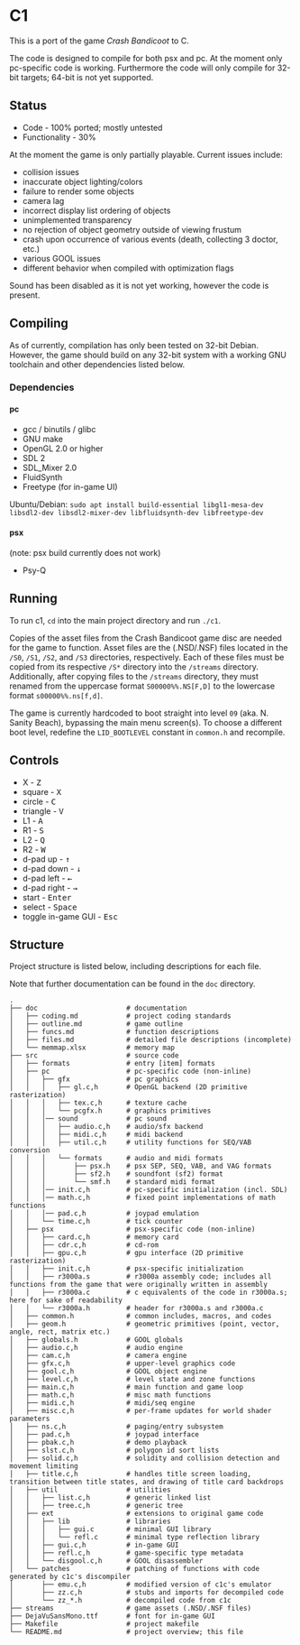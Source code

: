 # C1 #

This is a port of the game *Crash Bandicoot* to C.

The code is designed to compile for both psx and pc. At the moment only pc-specific code is working. Furthermore the code will only compile for 32-bit targets; 64-bit is not yet supported.

## Status ##

- Code - 100% ported; mostly untested
- Functionality - 30%

At the moment the game is only partially playable. Current issues include:

- collision issues
- inaccurate object lighting/colors
- failure to render some objects
- camera lag
- incorrect display list ordering of objects
- unimplemented transparency
- no rejection of object geometry outside of viewing frustum
- crash upon occurrence of various events (death, collecting 3 doctor, etc.)
- various GOOL issues
- different behavior when compiled with optimization flags

Sound has been disabled as it is not yet working, however the code is present.

## Compiling ##

As of currently, compilation has only been tested on 32-bit Debian. However, the game should build on any 32-bit system with a working GNU toolchain and other dependencies listed below.

### Dependencies ###

#### pc ####
- gcc / binutils / glibc
- GNU make
- OpenGL 2.0 or higher
- SDL 2
- SDL_Mixer 2.0
- FluidSynth
- Freetype (for in-game UI)

Ubuntu/Debian:
`sudo apt install build-essential libgl1-mesa-dev libsdl2-dev libsdl2-mixer-dev libfluidsynth-dev libfreetype-dev`

#### psx ####
(note: psx build currently does not work)

- Psy-Q

## Running ##

To run c1, `cd` into the main project directory and run `./c1`.

Copies of the asset files from the Crash Bandicoot game disc are needed for the game to function. Asset files are the (.NSD/.NSF) files located in the `/S0`, `/S1`, `/S2`, and `/S3` directories, respectively. Each of these files must be copied from its respective `/S*` directory into the `/streams` directory. Additionally, after copying files to the `/streams` directory, they must renamed from the uppercase format `S00000%%.NS[F,D]` to the lowercase format `s00000%%.ns[f,d]`.

The game is currently hardcoded to boot straight into level `09` (aka. N. Sanity Beach), bypassing the main menu screen(s). To choose a different boot level, redefine the `LID_BOOTLEVEL` constant in `common.h` and recompile.

## Controls ##

- X - <kbd>Z</kbd>
- square - <kbd>X</kbd>
- circle - <kbd>C</kbd>
- triangle - <kbd>V</kbd>
- L1 - <kbd>A</kbd>
- R1 - <kbd>S</kbd>
- L2 - <kbd>Q</kbd>
- R2 - <kbd>W</kbd>
- d-pad up - <kbd>&#8593;</kbd>
- d-pad down - <kbd>&#8595;</kbd>
- d-pad left - <kbd>&#8592;</kbd>
- d-pad right - <kbd>&#8594;</kbd>
- start - <kbd>Enter</kbd>
- select - <kbd>Space</kbd>
- toggle in-game GUI - <kbd>Esc</kbd>

## Structure ##
Project structure is listed below, including descriptions for each file.

Note that further documentation can be found in the `doc` directory.
```
.
├── doc                      # documentation
│   ├── coding.md            # project coding standards
│   ├── outline.md           # game outline
│   ├── funcs.md             # function descriptions
│   ├── files.md             # detailed file descriptions (incomplete)
│   └── memmap.xlsx          # memory map
├── src                      # source code
│   ├── formats              # entry [item] formats
│   ├── pc                   # pc-specific code (non-inline)
│   │   ├── gfx              # pc graphics
│   │   │   ├── gl.c,h       # OpenGL backend (2D primitive rasterization)
│   │   │   ├── tex.c,h      # texture cache
│   │   │   └── pcgfx.h      # graphics primitives
│   │   │── sound            # pc sound
│   │   │   ├── audio.c,h    # audio/sfx backend
│   │   │   ├── midi.c,h     # midi backend
│   │   │   ├── util.c,h     # utility functions for SEQ/VAB conversion
│   │   │   └── formats      # audio and midi formats
│   │   │       ├── psx.h    # psx SEP, SEQ, VAB, and VAG formats
│   │   │       ├── sf2.h    # soundfont (sf2) format
│   │   │       └── smf.h    # standard midi format
│   │   │── init.c,h         # pc-specific initialization (incl. SDL)
│   │   │── math.c,h         # fixed point implementations of math functions
│   │   │── pad.c,h          # joypad emulation
│   │   └── time.c,h         # tick counter
│   ├── psx                  # psx-specific code (non-inline)
│   │   ├── card.c,h         # memory card
│   │   ├── cdr.c,h          # cd-rom
│   │   ├── gpu.c,h          # gpu interface (2D primitive rasterization)
│   │   ├── init.c,h         # psx-specific initialization
│   │   ├── r3000a.s         # r3000a assembly code; includes all functions from the game that were originally written in assembly
│   │   ├── r3000a.c         # c equivalents of the code in r3000a.s; here for sake of readability
│   │   └── r3000a.h         # header for r3000a.s and r3000a.c
│   ├── common.h             # common includes, macros, and codes
│   ├── geom.h               # geometric primitives (point, vector, angle, rect, matrix etc.)
│   ├── globals.h            # GOOL globals
│   ├── audio.c,h            # audio engine
│   ├── cam.c,h              # camera engine
│   ├── gfx.c,h              # upper-level graphics code
│   ├── gool.c,h             # GOOL object engine
│   ├── level.c,h            # level state and zone functions
│   ├── main.c,h             # main function and game loop
│   ├── math.c,h             # misc math functions
│   ├── midi.c,h             # midi/seq engine
│   ├── misc.c,h             # per-frame updates for world shader parameters
│   ├── ns.c,h               # paging/entry subsystem
│   ├── pad.c,h              # joypad interface
│   ├── pbak.c,h             # demo playback
│   ├── slst.c,h             # polygon id sort lists
│   ├── solid.c,h            # solidity and collision detection and movement limiting
│   ├── title.c,h            # handles title screen loading, transition between title states, and drawing of title card backdrops
│   ├── util                 # utilities
│   │   ├── list.c,h         # generic linked list
│   │   ├── tree.c,h         # generic tree       
│   ├── ext                  # extensions to original game code
│   │   ├── lib              # libraries
│   │   │   ├── gui.c        # minimal GUI library
│   │   │   └── refl.c       # minimal type reflection library    
│   │   ├── gui.c,h          # in-game GUI
│   │   ├── refl.c,h         # game-specific type metadata    
│   │   └── disgool.c,h      # GOOL disassembler
│   └── patches              # patching of functions with code generated by c1c's discompiler
│       ├── emu.c,h          # modified version of c1c's emulator
│       ├── zz.c,h           # stubs and imports for decompiled code
│       └── zz_*.h           # decompiled code from c1c
├── streams                  # game assets (.NSD/.NSF files)
├── DejaVuSansMono.ttf       # font for in-game GUI
├── Makefile                 # project makefile
└── README.md                # project overview; this file
```
